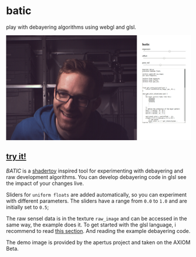 # batic
play with debayering algorithms using webgl and glsl.

![screenshot](res/screenshot.jpg)

## [try it!](https://anuejn.github.io/batic)
*BATIC* is a [shadertoy](https://shadertoy.com) inspired tool for experimenting with debayering and raw development algorithms.
You can develop debayering code in glsl see the impact of your changes live.

Sliders for `uniform floats` are added automatically, so you can experiment with different parameters. The sliders have a range
from `0.0` to `1.0` and are initially set to `0.5`;

The raw sensel data is in the texture `raw_image` and can be accessed in the same way, the example does it.
To get started with the glsl language, i recommend to read [this section](https://webgl2fundamentals.org/webgl/lessons/webgl-shaders-and-glsl.html#glsl).
And reading the example debayering code.

The demo image is provided by the apertus project and taken on the AXIOM Beta.


